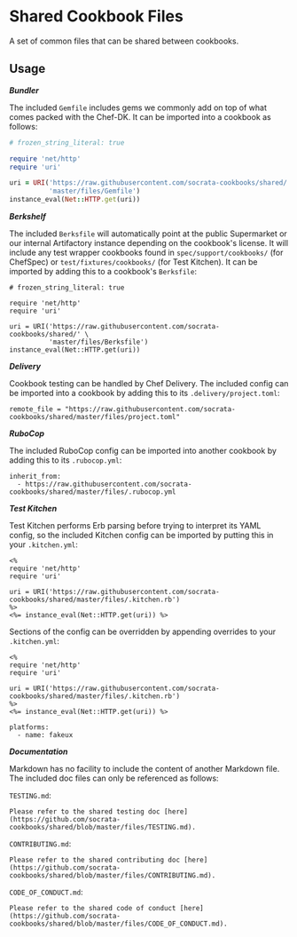 # Shared Cookbook Files

A set of common files that can be shared between cookbooks.

## Usage

***Bundler***

The included `Gemfile` includes gems we commonly add on top of what comes packed with the Chef-DK. It can be imported into a cookbook as follows:

```ruby
# frozen_string_literal: true

require 'net/http'
require 'uri'

uri = URI('https://raw.githubusercontent.com/socrata-cookbooks/shared/' \
          'master/files/Gemfile')
instance_eval(Net::HTTP.get(uri))
```

***Berkshelf***

The included `Berksfile` will automatically point at the public Supermarket or our internal Artifactory instance depending on the cookbook's license. It will include any test wrapper cookbooks found in `spec/support/cookbooks/` (for ChefSpec) or `test/fixtures/cookbooks/` (for Test Kitchen). It can be imported by adding this to a cookbook's `Berksfile`:

```
# frozen_string_literal: true

require 'net/http'
require 'uri'

uri = URI('https://raw.githubusercontent.com/socrata-cookbooks/shared/' \
          'master/files/Berksfile')
instance_eval(Net::HTTP.get(uri))
```

***Delivery***

Cookbook testing can be handled by Chef Delivery. The included config can be imported into a cookbook by adding this to its `.delivery/project.toml`:

```
remote_file = "https://raw.githubusercontent.com/socrata-cookbooks/shared/master/files/project.toml"
```

***RuboCop***

The included RuboCop config can be imported into another cookbook by adding this to its `.rubocop.yml`:

```
inherit_from:
  - https://raw.githubusercontent.com/socrata-cookbooks/shared/master/files/.rubocop.yml
```

***Test Kitchen***

Test Kitchen performs Erb parsing before trying to interpret its YAML config, so the included Kitchen config can be imported by putting this in your `.kitchen.yml`:

```
<%
require 'net/http'
require 'uri'

uri = URI('https://raw.githubusercontent.com/socrata-cookbooks/shared/master/files/.kitchen.rb')
%>
<%= instance_eval(Net::HTTP.get(uri)) %>
```

Sections of the config can be overridden by appending overrides to your `.kitchen.yml`:

```
<%
require 'net/http'
require 'uri'

uri = URI('https://raw.githubusercontent.com/socrata-cookbooks/shared/master/files/.kitchen.rb')
%>
<%= instance_eval(Net::HTTP.get(uri)) %>

platforms:
  - name: fakeux
```


***Documentation***

Markdown has no facility to include the content of another Markdown file. The included doc files can only be referenced as follows:


`TESTING.md`:

```
Please refer to the shared testing doc [here](https://github.com/socrata-cookbooks/shared/blob/master/files/TESTING.md).
```

`CONTRIBUTING.md`:

```
Please refer to the shared contributing doc [here](https://github.com/socrata-cookbooks/shared/blob/master/files/CONTRIBUTING.md).
```

`CODE_OF_CONDUCT.md`:

```
Please refer to the shared code of conduct [here](https://github.com/socrata-cookbooks/shared/blob/master/files/CODE_OF_CONDUCT.md).
```
